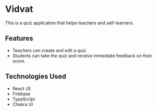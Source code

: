 # Vidvat

This is a quiz application that helps teachers and self-learners.

## Features

- Teachers can create and edit a quiz
- Students can take the quiz and receive immediate feedback on their score.

## Technologies Used

- React JS
- Firebase
- TypeScript
- Chakra UI
